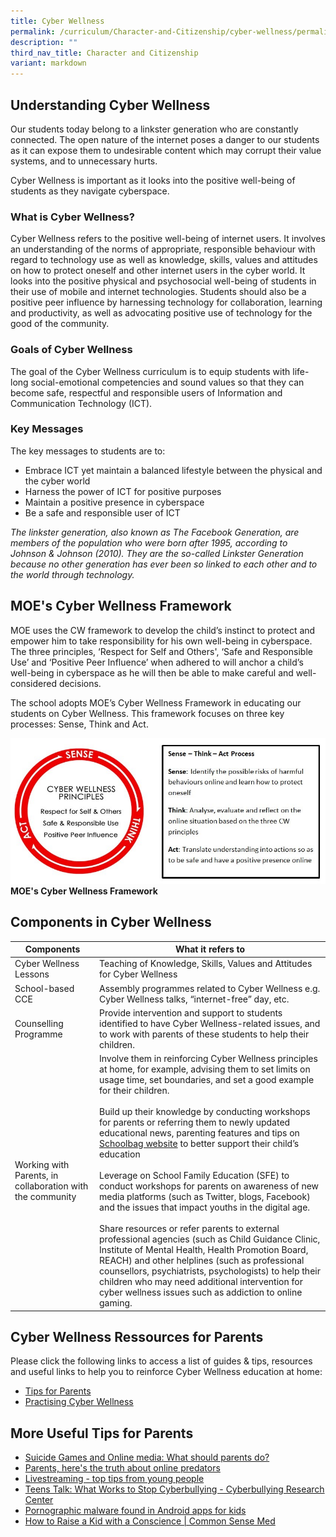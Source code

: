 ```yaml
---
title: Cyber Wellness
permalink: /curriculum/Character-and-Citizenship/cyber-wellness/permalink/
description: ""
third_nav_title: Character and Citizenship
variant: markdown
---
```

Understanding Cyber Wellness
----------------------------

Our students today belong to a linkster generation who are constantly connected. The open nature of the internet poses a danger to our students as it can expose them to undesirable content which may corrupt their value systems, and to unnecessary hurts.

Cyber Wellness is important as it looks into the positive well-being of students as they navigate cyberspace.

### What is Cyber Wellness?

Cyber Wellness refers to the positive well-being of internet users. It involves an understanding of the norms of appropriate, responsible behaviour with regard to technology use as well as knowledge, skills, values and attitudes on how to protect oneself and other internet users in the cyber world. It looks into the positive physical and psychosocial well-being of students in their use of mobile and internet technologies. Students should also be a positive peer influence by harnessing technology for collaboration, learning and productivity, as well as advocating positive use of technology for the good of the community.

### Goals of Cyber Wellness

The goal of the Cyber Wellness curriculum is to equip students with life-long social-emotional competencies and sound values so that they can become safe, respectful and responsible users of Information and Communication Technology (ICT).

### Key Messages

The key messages to students are to:

*   Embrace ICT yet maintain a balanced lifestyle between the physical and the cyber world
*   Harness the power of ICT for positive purposes
*   Maintain a positive presence in cyberspace
*   Be a safe and responsible user of ICT

_The linkster generation, also known as The Facebook Generation, are members of the population who were born after 1995, according to Johnson &amp; Johnson (2010). They are the so-called Linkster Generation because no other generation has ever been so linked to each other and to the world through technology._

MOE's Cyber Wellness Framework
------------------------------

MOE uses the CW framework to develop the child’s instinct to protect and empower him to take responsibility for his own well-being in cyberspace. The three principles, ‘Respect for Self and Others', ‘Safe and Responsible Use’ and ‘Positive Peer Influence’ when adhered to will anchor a child’s well-being in cyberspace as he will then be able to make careful and well-considered decisions.

The school adopts MOE’s Cyber Wellness Framework in educating our students on Cyber Wellness. This framework focuses on three key processes: Sense, Think and Act.

![](/images/cyber1.jpg)
**MOE's Cyber Wellness Framework**

Components in Cyber Wellness
----------------------------



| Components | What it refers to |
| --- | --- |
| Cyber Wellness Lessons | Teaching of Knowledge, Skills, Values and Attitudes for Cyber Wellness |
| School-based CCE | Assembly programmes related to Cyber Wellness e.g. Cyber Wellness talks, “internet-free” day, etc. |
| Counselling Programme | Provide intervention and support to students identified to have Cyber Wellness-related issues, and to work with parents of these students to help their children. |
| Working with Parents, in collaboration with the community | Involve them in reinforcing Cyber Wellness principles at home, for example, advising them to set limits on usage time, set boundaries, and set a good example for their children.<br><br>Build up their knowledge by conducting workshops for parents or referring them to newly updated educational news, parenting features and tips on [Schoolbag website](https://www.schoolbag.edu.sg/) to better support their child’s education<br><br>Leverage on School Family Education (SFE) to conduct workshops for parents on awareness of new media platforms (such as Twitter, blogs, Facebook) and the issues that impact youths in the digital age.<br><br>Share resources or refer parents to external professional agencies (such as Child Guidance Clinic, Institute of Mental Health, Health Promotion Board, REACH) and other helplines (such as professional counsellors, psychiatrists, psychologists) to help their children who may need additional intervention for cyber wellness issues such as addiction to online gaming. |

Cyber Wellness Ressources for Parents
-------------------------------------

Please click the following links to access a list of guides &amp; tips, resources and useful links to help you to reinforce Cyber Wellness education at home:

*   [Tips for Parents](https://www.moe.gov.sg/-/media/files/parent-kit/cyber-wellness-for-your-child.pdf)
*   [Practising Cyber Wellness](https://www.moe.gov.sg/programmes/cyber-wellness)

More Useful Tips for Parents
----------------------------

*   [Suicide Games and Online media: What should parents do?](https://www.schoolbag.edu.sg/story/suicide-games-and-online-media-what-should-parents-do)
*   [Parents, here's the truth about online predators](https://edition.cnn.com/2017/08/03/health/online-predators-parents-partner/index.html)
*   [Livestreaming - top tips from young people](https://saferinternet.org.uk/blog/livestreaming-top-tips-from-young-people)
*   [Teens Talk: What Works to Stop Cyberbullying - Cyberbullying Research Center](https://cyberbullying.org/teens-talk-works-stop-cyberbullying)
*   [Pornographic malware found in Android apps for kids](https://money.cnn.com/2018/01/12/technology/porn-ads-apps-google-android/index.html)
*   [How to Raise a Kid with a Conscience \| Common Sense Med](https://www.commonsensemedia.org/blog/how-to-raise-a-kid-with-a-conscience)